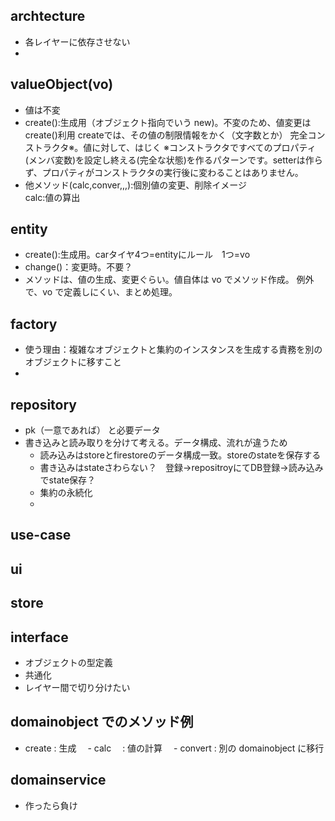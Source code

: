 ## archtecture

- 各レイヤーに依存させない
-

## valueObject(vo)

- 値は不変
- create():生成用（オブジェクト指向でいう new)。不変のため、値変更は create()利用
  createでは、その値の制限情報をかく（文字数とか）
  完全コンストラクタ※。値に対して、はじく
  ※コンストラクタですべてのプロパティ(メンバ変数)を設定し終える(完全な状態)を作るパターンです。setterは作らず、プロパティがコンストラクタの実行後に変わることはありません。
- 他メソッド(calc,conver,,,):個別値の変更、削除イメージ  
  calc:値の算出

## entity

- create():生成用。carタイヤ4つ=entityにルール　1つ=vo
- change()：変更時。不要？
- メソッドは、値の生成、変更ぐらい。値自体は vo でメソッド作成。
  例外で、vo で定義しにくい、まとめ処理。

## factory

- 使う理由：複雑なオブジェクトと集約のインスタンスを生成する責務を別のオブジェクトに移すこと
-

## repository
- pk（一意であれば） と必要データ
- 書き込みと読み取りを分けて考える。データ構成、流れが違うため
  - 読み込みはstoreとfirestoreのデータ構成一致。storeのstateを保存する
  - 書き込みはstateさわらない？　登録→repositroyにてDB登録→読み込みでstate保存？
  - 集約の永続化
  - 

## use-case

## ui

## store

## interface
- オブジェクトの型定義
- 共通化
- レイヤー間で切り分けたい

## domainobject でのメソッド例

- create : 生成
　- calc 　: 値の計算
　- convert : 別の domainobject に移行

## domainservice
- 作ったら負け

